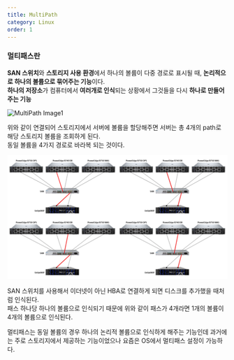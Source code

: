 ```yaml
---
title: MultiPath
category: Linux
order: 1
---
```


### 멀티패스란
 **SAN 스위치**와 **스토리지 사용 환경**에서 하나의 볼륨이 다중 경로로 표시될 때, **논리적으로 하나의 볼륨으로 묶어주는 기능**이다.  
**하나의 저장소**가 컴퓨터에서 **여러개로 인식**되는 상황에서 그것들을 다시 **하나로 만들어주는 기능**

![MultiPath Image1](/images/multipath.png/800x600 "구성 예시")

  
위와 같이 연결되어 스토리지에서 서버에 볼륨을 할당해주면 서버는 총 4개의 path로 해당 스토리지 볼륨을 조회하게 된다.  
동일 볼륨을 4가지 경로로 바라복 되는 것이다.
  
![MultiPath Image2](/images/multipath2.png "경로(path) 에시")  
<!--
    <img src="https://url/image.png" width="50" height="50"/>
-->
SAN 스위치를 사용해서 이더넷이 아닌 HBA로 연결하게 되면 디스크를 추가했을 때처럼 인식된다.  
패스 하나당 하나의 볼륨으로 인식되기 때문에 위와 같이 패스가 4개라면 1개의 볼륨이 4개의 볼륨으로 인식된다.  
  
  멀티패스는 동일 볼륨의 경우 하나의 논리적 볼륨으로 인식하게 해주는 기능인데 과거에는 주로 스토리지에서 제공하는 기능이었으나 요즘은 OS에서 멀티패스 설정이 가능하다.  
  
<br>